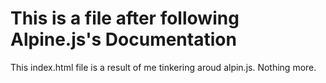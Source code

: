# This is a file after following Alpine.js's Documentation

This index.html file is a result of me tinkering aroud alpin.js. Nothing more.